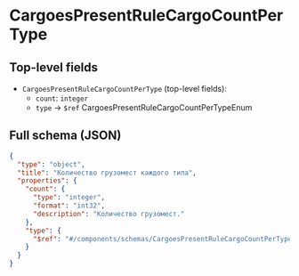 # CargoesPresentRuleCargoCountPerType

## Top-level fields
- `CargoesPresentRuleCargoCountPerType` (top-level fields):
  - `count`: `integer`
  - `type` → `$ref` CargoesPresentRuleCargoCountPerTypeEnum

## Full schema (JSON)
```json
{
  "type": "object",
  "title": "Количество грузомест каждого типа",
  "properties": {
    "count": {
      "type": "integer",
      "format": "int32",
      "description": "Количество грузомест."
    },
    "type": {
      "$ref": "#/components/schemas/CargoesPresentRuleCargoCountPerTypeEnum"
    }
  }
}
```
